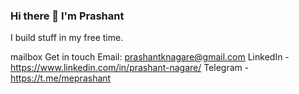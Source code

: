 ### Hi there 👋 I'm Prashant

I build stuff in my free time.

mailbox Get in touch
Email: prashantknagare@gmail.com
LinkedIn - https://www.linkedin.com/in/prashant-nagare/
Telegram - https://t.me/meprashant

<!--
**prashant-nagare/prashant-nagare** is a ✨ _special_ ✨ repository because its `README.md` (this file) appears on your GitHub profile.



Here are some ideas to get you started:

- 🔭 I’m currently working on ...
- 🌱 I’m currently learning ...
- 👯 I’m looking to collaborate on ...
- 🤔 I’m looking for help with ...
- 💬 Ask me about ...
- 📫 How to reach me: ...
- 😄 Pronouns: ...
- ⚡ Fun fact: ...
-->
